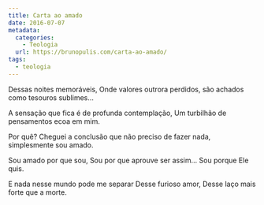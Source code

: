 ```yaml
---
title: Carta ao amado
date: 2016-07-07
metadata:
  categories:
    - Teologia
  url: https://brunopulis.com/carta-ao-amado/
tags:
  - teologia
---
```

Dessas noites memoráveis,
Onde valores outrora perdidos,
são achados como tesouros sublimes…

A sensação que fica é de profunda contemplação,
Um turbilhão de pensamentos ecoa em mim.

Por quê?
Cheguei a conclusão que não preciso de fazer nada,
simplesmente sou amado.

Sou amado por que sou,
Sou por que aprouve ser assim…
Sou porque Ele quis.

E nada nesse mundo pode me separar
Desse furioso amor,
Desse laço mais forte que a morte.
